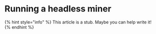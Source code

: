 # Running a headless miner

{% hint style="info" %}
This article is a stub. Maybe you can help write it!
{% endhint %}

